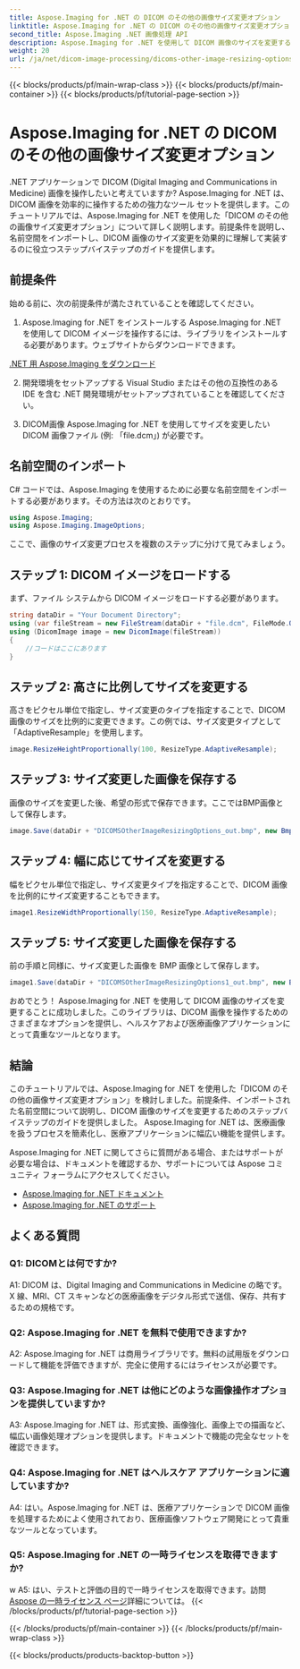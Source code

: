 ```yaml
---
title: Aspose.Imaging for .NET の DICOM のその他の画像サイズ変更オプション
linktitle: Aspose.Imaging for .NET の DICOM のその他の画像サイズ変更オプション
second_title: Aspose.Imaging .NET 画像処理 API
description: Aspose.Imaging for .NET を使用して DICOM 画像のサイズを変更する方法を学びます。効率的な医用画像操作のためのステップバイステップのガイド。
weight: 20
url: /ja/net/dicom-image-processing/dicoms-other-image-resizing-options/
---
```


{{< blocks/products/pf/main-wrap-class >}}
{{< blocks/products/pf/main-container >}}
{{< blocks/products/pf/tutorial-page-section >}}

# Aspose.Imaging for .NET の DICOM のその他の画像サイズ変更オプション

.NET アプリケーションで DICOM (Digital Imaging and Communications in Medicine) 画像を操作したいと考えていますか? Aspose.Imaging for .NET は、DICOM 画像を効率的に操作するための強力なツール セットを提供します。このチュートリアルでは、Aspose.Imaging for .NET を使用した「DICOM のその他の画像サイズ変更オプション」について詳しく説明します。前提条件を説明し、名前空間をインポートし、DICOM 画像のサイズ変更を効果的に理解して実装するのに役立つステップバイステップのガイドを提供します。

## 前提条件

始める前に、次の前提条件が満たされていることを確認してください。

1. Aspose.Imaging for .NET をインストールする
Aspose.Imaging for .NET を使用して DICOM イメージを操作するには、ライブラリをインストールする必要があります。ウェブサイトからダウンロードできます。

[.NET 用 Aspose.Imaging をダウンロード](https://releases.aspose.com/imaging/net/)

2. 開発環境をセットアップする
Visual Studio またはその他の互換性のある IDE を含む .NET 開発環境がセットアップされていることを確認してください。

3. DICOM画像
Aspose.Imaging for .NET を使用してサイズを変更したい DICOM 画像ファイル (例: 「file.dcm」) が必要です。

## 名前空間のインポート

C# コードでは、Aspose.Imaging を使用するために必要な名前空間をインポートする必要があります。その方法は次のとおりです。

```csharp
using Aspose.Imaging;
using Aspose.Imaging.ImageOptions;
```

ここで、画像のサイズ変更プロセスを複数のステップに分けて見てみましょう。

## ステップ 1: DICOM イメージをロードする
まず、ファイル システムから DICOM イメージをロードする必要があります。

```csharp
string dataDir = "Your Document Directory";
using (var fileStream = new FileStream(dataDir + "file.dcm", FileMode.Open, FileAccess.Read))
using (DicomImage image = new DicomImage(fileStream))
{
    //コードはここにあります
}
```

## ステップ 2: 高さに比例してサイズを変更する
高さをピクセル単位で指定し、サイズ変更のタイプを指定することで、DICOM 画像のサイズを比例的に変更できます。この例では、サイズ変更タイプとして「AdaptiveResample」を使用します。

```csharp
image.ResizeHeightProportionally(100, ResizeType.AdaptiveResample);
```

## ステップ 3: サイズ変更した画像を保存する
画像のサイズを変更した後、希望の形式で保存できます。ここではBMP画像として保存します。

```csharp
image.Save(dataDir + "DICOMSOtherImageResizingOptions_out.bmp", new BmpOptions());
```

## ステップ 4: 幅に応じてサイズを変更する
幅をピクセル単位で指定し、サイズ変更タイプを指定することで、DICOM 画像を比例的にサイズ変更することもできます。

```csharp
image1.ResizeWidthProportionally(150, ResizeType.AdaptiveResample);
```

## ステップ 5: サイズ変更した画像を保存する
前の手順と同様に、サイズ変更した画像を BMP 画像として保存します。

```csharp
image1.Save(dataDir + "DICOMSOtherImageResizingOptions1_out.bmp", new BmpOptions());
```

おめでとう！ Aspose.Imaging for .NET を使用して DICOM 画像のサイズを変更することに成功しました。このライブラリは、DICOM 画像を操作するためのさまざまなオプションを提供し、ヘルスケアおよび医療画像アプリケーションにとって貴重なツールとなります。

## 結論

このチュートリアルでは、Aspose.Imaging for .NET を使用した「DICOM のその他の画像サイズ変更オプション」を検討しました。前提条件、インポートされた名前空間について説明し、DICOM 画像のサイズを変更するためのステップバイステップのガイドを提供しました。 Aspose.Imaging for .NET は、医療画像を扱うプロセスを簡素化し、医療アプリケーションに幅広い機能を提供します。

Aspose.Imaging for .NET に関してさらに質問がある場合、またはサポートが必要な場合は、ドキュメントを確認するか、サポートについては Aspose コミュニティ フォーラムにアクセスしてください。

- [Aspose.Imaging for .NET ドキュメント](https://reference.aspose.com/imaging/net/)
- [Aspose.Imaging for .NET のサポート](https://forum.aspose.com/)

## よくある質問

### Q1: DICOMとは何ですか?

A1: DICOM は、Digital Imaging and Communications in Medicine の略です。 X 線、MRI、CT スキャンなどの医療画像をデジタル形式で送信、保存、共有するための規格です。

### Q2: Aspose.Imaging for .NET を無料で使用できますか?

A2: Aspose.Imaging for .NET は商用ライブラリです。無料の試用版をダウンロードして機能を評価できますが、完全に使用するにはライセンスが必要です。

### Q3: Aspose.Imaging for .NET は他にどのような画像操作オプションを提供していますか?

A3: Aspose.Imaging for .NET は、形式変換、画像強化、画像上での描画など、幅広い画像処理オプションを提供します。ドキュメントで機能の完全なセットを確認できます。

### Q4: Aspose.Imaging for .NET はヘルスケア アプリケーションに適していますか?

A4: はい。Aspose.Imaging for .NET は、医療アプリケーションで DICOM 画像を処理するためによく使用されており、医療画像ソフトウェア開発にとって貴重なツールとなっています。

### Q5: Aspose.Imaging for .NET の一時ライセンスを取得できますか?
w
 A5: はい、テストと評価の目的で一時ライセンスを取得できます。訪問[Aspose の一時ライセンス ページ](https://purchase.aspose.com/temporary-license/)詳細については。
{{< /blocks/products/pf/tutorial-page-section >}}

{{< /blocks/products/pf/main-container >}}
{{< /blocks/products/pf/main-wrap-class >}}

{{< blocks/products/products-backtop-button >}}

